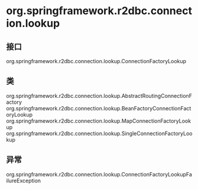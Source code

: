 # org.springframework.r2dbc.connection.lookup

## 接口

org.springframework.r2dbc.connection.lookup.ConnectionFactoryLookup

## 类

org.springframework.r2dbc.connection.lookup.AbstractRoutingConnectionFactory
org.springframework.r2dbc.connection.lookup.BeanFactoryConnectionFactoryLookup
org.springframework.r2dbc.connection.lookup.MapConnectionFactoryLookup
org.springframework.r2dbc.connection.lookup.SingleConnectionFactoryLookup

## 异常

org.springframework.r2dbc.connection.lookup.ConnectionFactoryLookupFailureException




